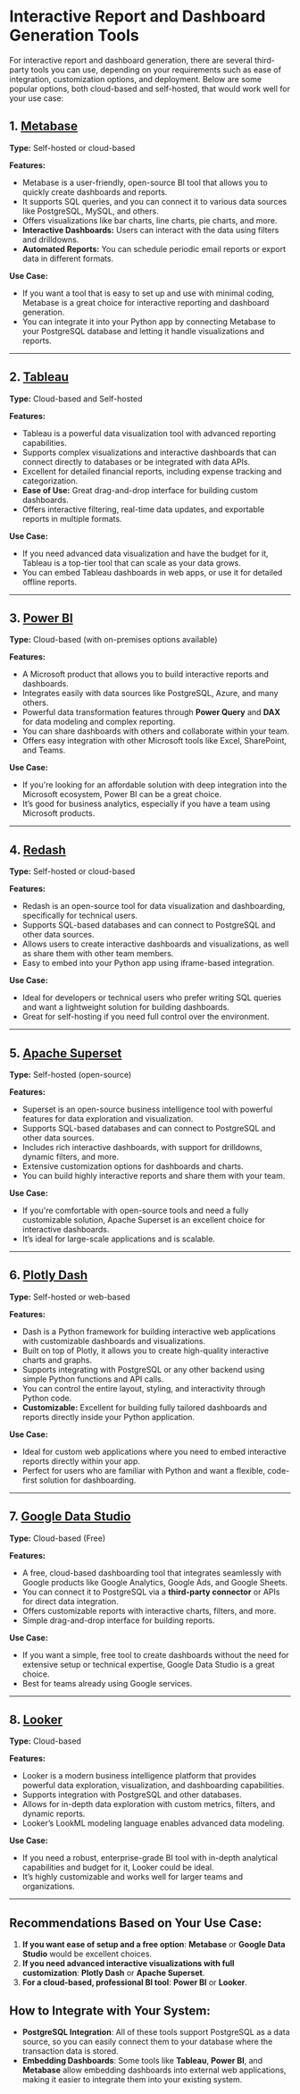 # Interactive Report and Dashboard Generation Tools

For interactive report and dashboard generation, there are several third-party tools you can use, depending on your requirements such as ease of integration, customization options, and deployment. Below are some popular options, both cloud-based and self-hosted, that would work well for your use case:

## 1. [Metabase](https://www.metabase.com/)
   **Type:** Self-hosted or cloud-based

   **Features:**
   - Metabase is a user-friendly, open-source BI tool that allows you to quickly create dashboards and reports.
   - It supports SQL queries, and you can connect it to various data sources like PostgreSQL, MySQL, and others.
   - Offers visualizations like bar charts, line charts, pie charts, and more.
   - **Interactive Dashboards:** Users can interact with the data using filters and drilldowns.
   - **Automated Reports:** You can schedule periodic email reports or export data in different formats.

   **Use Case:** 
   - If you want a tool that is easy to set up and use with minimal coding, Metabase is a great choice for interactive reporting and dashboard generation.
   - You can integrate it into your Python app by connecting Metabase to your PostgreSQL database and letting it handle visualizations and reports.

---

## 2. [Tableau](https://www.tableau.com/)
   **Type:** Cloud-based and Self-hosted

   **Features:**
   - Tableau is a powerful data visualization tool with advanced reporting capabilities.
   - Supports complex visualizations and interactive dashboards that can connect directly to databases or be integrated with data APIs.
   - Excellent for detailed financial reports, including expense tracking and categorization.
   - **Ease of Use:** Great drag-and-drop interface for building custom dashboards.
   - Offers interactive filtering, real-time data updates, and exportable reports in multiple formats.

   **Use Case:** 
   - If you need advanced data visualization and have the budget for it, Tableau is a top-tier tool that can scale as your data grows.
   - You can embed Tableau dashboards in web apps, or use it for detailed offline reports.

---

## 3. [Power BI](https://powerbi.microsoft.com/)
   **Type:** Cloud-based (with on-premises options available)

   **Features:**
   - A Microsoft product that allows you to build interactive reports and dashboards.
   - Integrates easily with data sources like PostgreSQL, Azure, and many others.
   - Powerful data transformation features through **Power Query** and **DAX** for data modeling and complex reporting.
   - You can share dashboards with others and collaborate within your team.
   - Offers easy integration with other Microsoft tools like Excel, SharePoint, and Teams.

   **Use Case:** 
   - If you're looking for an affordable solution with deep integration into the Microsoft ecosystem, Power BI can be a great choice.
   - It’s good for business analytics, especially if you have a team using Microsoft products.

---

## 4. [Redash](https://redash.io/)
   **Type:** Self-hosted or cloud-based

   **Features:**
   - Redash is an open-source tool for data visualization and dashboarding, specifically for technical users.
   - Supports SQL-based databases and can connect to PostgreSQL and other data sources.
   - Allows users to create interactive dashboards and visualizations, as well as share them with other team members.
   - Easy to embed into your Python app using iframe-based integration.

   **Use Case:** 
   - Ideal for developers or technical users who prefer writing SQL queries and want a lightweight solution for building dashboards.
   - Great for self-hosting if you need full control over the environment.

---

## 5. [Apache Superset](https://superset.apache.org/)
   **Type:** Self-hosted (open-source)

   **Features:**
   - Superset is an open-source business intelligence tool with powerful features for data exploration and visualization.
   - Supports SQL-based databases and can connect to PostgreSQL and other data sources.
   - Includes rich interactive dashboards, with support for drilldowns, dynamic filters, and more.
   - Extensive customization options for dashboards and charts.
   - You can build highly interactive reports and share them with your team.

   **Use Case:**
   - If you're comfortable with open-source tools and need a fully customizable solution, Apache Superset is an excellent choice for interactive dashboards.
   - It’s ideal for large-scale applications and is scalable.

---

## 6. [Plotly Dash](https://dash.plotly.com/)
   **Type:** Self-hosted or web-based

   **Features:**
   - Dash is a Python framework for building interactive web applications with customizable dashboards and visualizations.
   - Built on top of Plotly, it allows you to create high-quality interactive charts and graphs.
   - Supports integrating with PostgreSQL or any other backend using simple Python functions and API calls.
   - You can control the entire layout, styling, and interactivity through Python code.
   - **Customizable:** Excellent for building fully tailored dashboards and reports directly inside your Python application.

   **Use Case:** 
   - Ideal for custom web applications where you need to embed interactive reports directly within your app.
   - Perfect for users who are familiar with Python and want a flexible, code-first solution for dashboarding.

---

## 7. [Google Data Studio](https://datastudio.google.com/)
   **Type:** Cloud-based (Free)

   **Features:**
   - A free, cloud-based dashboarding tool that integrates seamlessly with Google products like Google Analytics, Google Ads, and Google Sheets.
   - You can connect it to PostgreSQL via a **third-party connector** or APIs for direct data integration.
   - Offers customizable reports with interactive charts, filters, and more.
   - Simple drag-and-drop interface for building reports.

   **Use Case:** 
   - If you want a simple, free tool to create dashboards without the need for extensive setup or technical expertise, Google Data Studio is a great choice.
   - Best for teams already using Google services.

---

## 8. [Looker](https://looker.com/)
   **Type:** Cloud-based

   **Features:**
   - Looker is a modern business intelligence platform that provides powerful data exploration, visualization, and dashboarding capabilities.
   - Supports integration with PostgreSQL and other databases.
   - Allows for in-depth data exploration with custom metrics, filters, and dynamic reports.
   - Looker’s LookML modeling language enables advanced data modeling.

   **Use Case:**
   - If you need a robust, enterprise-grade BI tool with in-depth analytical capabilities and budget for it, Looker could be ideal.
   - It’s highly customizable and works well for larger teams and organizations.

---

## Recommendations Based on Your Use Case:
1. **If you want ease of setup and a free option**: **Metabase** or **Google Data Studio** would be excellent choices.
2. **If you need advanced interactive visualizations with full customization**: **Plotly Dash** or **Apache Superset**.
3. **For a cloud-based, professional BI tool**: **Power BI** or **Looker**.

## How to Integrate with Your System:
- **PostgreSQL Integration**: All of these tools support PostgreSQL as a data source, so you can easily connect them to your database where the transaction data is stored.
- **Embedding Dashboards**: Some tools like **Tableau**, **Power BI**, and **Metabase** allow embedding dashboards into external web applications, making it easier to integrate them into your existing system.
